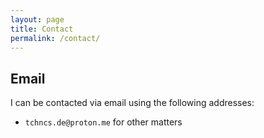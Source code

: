 ```yaml
---
layout: page
title: Contact
permalink: /contact/
---
```


## Email

I can be contacted via email using the following addresses:

* `tchncs.de@proton.me` for other matters
